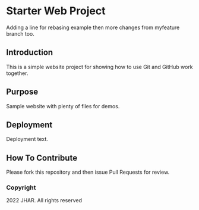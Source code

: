 # Starter Web Project

Adding a line for rebasing example then more changes from myfeature branch too.

## Introduction

This is a simple website project for showing how to use Git and GitHub work together.

## Purpose

Sample website with plenty of files for demos.

## Deployment
Deployment text.

## How To Contribute

Please fork this repository and then issue Pull Requests for review.

### Copyright

2022 JHAR. All rights reserved